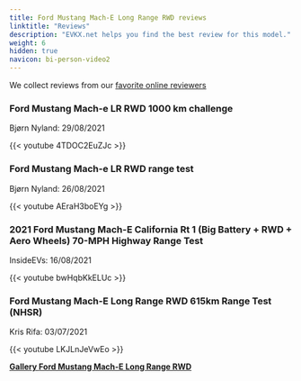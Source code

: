 ```yaml
---
title: Ford Mustang Mach-E Long Range RWD reviews
linktitle: "Reviews"
description: "EVKX.net helps you find the best review for this model."
weight: 6
hidden: true
navicon: bi-person-video2
---
```

We collect reviews from our [favorite online reviewers](../../../../../guides/evreviewers/)

<div class="container text-center shadow p-2 pe-4 mb-5 bg-body-tertiary rounded border">
<h3>Ford Mustang Mach-e LR RWD 1000 km challenge</h3>
<p>Bjørn Nyland: 29/08/2021</p>

{{< youtube 4TDOC2EuZJc >}}

</div>
<div class="container text-center shadow p-2 pe-4 mb-5 bg-body-tertiary rounded border">
<h3>Ford Mustang Mach-e LR RWD range test</h3>
<p>Bjørn Nyland: 26/08/2021</p>

{{< youtube AEraH3boEYg >}}

</div>
<div class="container text-center shadow p-2 pe-4 mb-5 bg-body-tertiary rounded border">
<h3>2021 Ford Mustang Mach-E California Rt 1 (Big Battery + RWD + Aero Wheels) 70-MPH Highway Range Test</h3>
<p>InsideEVs: 16/08/2021</p>

{{< youtube bwHqbKkELUc >}}

</div>
<div class="container text-center shadow p-2 pe-4 mb-5 bg-body-tertiary rounded border">
<h3>Ford Mustang Mach-E Long Range RWD 615km Range Test (NHSR)</h3>
<p>Kris Rifa: 03/07/2021</p>

{{< youtube LKJLnJeVwEo >}}

</div>
<div class="mt-3 mb-3">
<a href="../gallery/" class="text-decoration-none text-black">
<strong><i class="bi-arrow-left"></i>Gallery  </strong>
</a>
<a href="../" class="text-decoration-none text-black float-end">
<strong>Ford Mustang Mach-E Long Range RWD <i class="bi-arrow-right"></i></strong>
</a>
</div>
